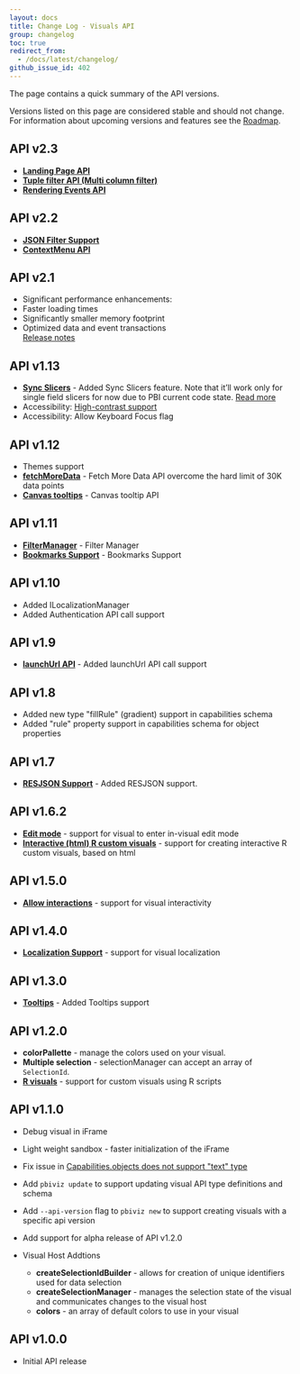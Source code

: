 ```yaml
---
layout: docs
title: Change Log - Visuals API
group: changelog
toc: true
redirect_from:
  - /docs/latest/changelog/
github_issue_id: 402
---
```


The page contains a quick summary of the API versions.

Versions listed on this page are considered stable and should not change. For information about upcoming versions and features see the [Roadmap](../roadmap/).

## API v2.3
  * **[Landing Page API](../how-to-guide/landing-page/)**
  * **[Tuple filter API (Multi column filter)](../../docs/concepts/filter-api/#tuple-filter-api-multi-column-filter)**
  * **[Rendering Events API](../how-to-guide/rendering-events/)**


## API v2.2
  * **[JSON Filter Support](../../docs/concepts/filter-api/)**
  * **[ContextMenu API](../../tutorials/building-bar-chart/adding-context-menu-to-the-bar/)**


## API v2.1
  * Significant performance enhancements:
  * Faster loading times
  * Significantly smaller memory footprint
  * Optimized data and event transactions  
[Release notes](./api-2-1)

## API v1.13
* **[Sync Slicers](../how-to-guide/enable-sync-slicers)** - Added Sync Slicers feature. Note that it’ll work only for single field slicers for now due to PBI current code state. [Read more](https://docs.microsoft.com/en-us/power-bi/desktop-slicers)
* Accessibility: [High-contrast support](../how-to-guide/high-contrast-support) 
* Accessibility: Allow Keyboard Focus flag

## API v1.12
* Themes support
* **[fetchMoreData](../../api/references/fetchmoredata/)** - Fetch More Data API overcome the hard limit of 30K data points
* **[Canvas tooltips](../how-to-guide/adding-report-page-tooltips/#support-canvas-tooltips)** - Canvas tooltip API

## API v1.11
* **[FilterManager](FilterManager.md)** - Filter Manager
* **[Bookmarks Support](../how-to-guide/bookmarks-support/)** - Bookmarks Support

## API v1.10
* Added ILocalizationManager
* Added Authentication API call support

## API v1.9
* **[launchUrl API](../how-to-guide/launching-url/)** - Added launchUrl API call support

## API v1.8
* Added new type "fillRule" (gradient) support in capabilities schema
* Added "rule" property support in capabilities schema for object properties

## API v1.7
* **[RESJSON Support](../how-to-guide/adding-localization/)** - Added RESJSON support.

## API v1.6.2
* **[Edit mode](../concepts/advanced-edit-mode/)** - support for visual to enter in-visual edit mode
* **[Interactive (html) R custom visuals](../../../tutorials/building-r-powered-custom-visual/creating-a-new-r-powered-custom-visual/)** - support for creating interactive R custom visuals, based on html

## API v1.5.0
* **[Allow interactions](../how-to-guide/allow-interactions/)** - support for visual interactivity

## API v1.4.0
* **[Localization Support](../how-to-guide/adding-localization/)** - support for visual localization

## API v1.3.0
* **[Tooltips](../how-to-guide/adding-tooltips/)** - Added Tooltips support

## API v1.2.0
* **colorPallette** - manage the colors used on your visual.
* **Multiple selection** - selectionManager can accept an array of `SelectionId`.
* **[R visuals](../../../tutorials/building-r-powered-custom-visual/creating-a-new-r-powered-custom-visual/)** - support for custom visuals using R scripts

## API v1.1.0
* Debug visual in iFrame
* Light weight sandbox - faster initialization of the iFrame
* Fix issue in [Capabilities.objects does not support "text" type](https://github.com/Microsoft/PowerBI-visuals-tools/issues/12)
* Add `pbiviz update` to support updating visual API type definitions and schema
* Add `--api-version` flag to `pbiviz new` to support creating visuals with a specific api version
* Add support for alpha release of API v1.2.0

* Visual Host Addtions
    * **createSelectionIdBuilder** - allows for creation of unique identifiers used for data selection
    * **createSelectionManager** - manages the selection state of the visual and communicates changes to the visual host
    * **colors** - an array of default colors to use in your visual

## API v1.0.0
* Initial API release
